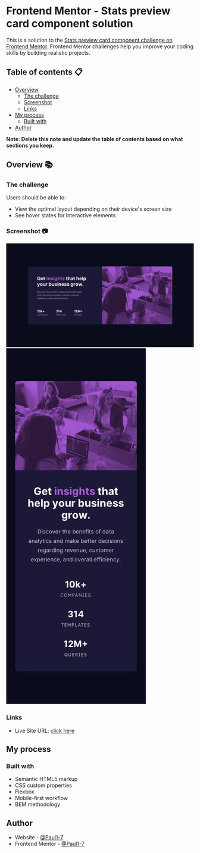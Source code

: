 # Frontend Mentor - Stats preview card component solution

This is a solution to the [Stats preview card component challenge on Frontend Mentor](https://www.frontendmentor.io/challenges/stats-preview-card-component-8JqbgoU62). Frontend Mentor challenges help you improve your coding skills by building realistic projects. 
 

## Table of contents :clipboard:

- [Overview](#overview)
  - [The challenge](#the-challenge)
  - [Screenshot](#screenshot)
  - [Links](#links)
- [My process](#my-process)
  - [Built with](#built-with)
- [Author](#author)

**Note: Delete this note and update the table of contents based on what sections you keep.**

## Overview :books:

### The challenge

Users should be able to:

- View the optimal layout depending on their device's screen size
- See hover states for interactive elements

### Screenshot :camera:

![](design/desktop-design.jpg)
![](design/mobile-design.jpg)

### Links

- Live Site URL: [click here](https://paul1-7.github.io/stat-card-component/)

## My process 

### Built with

- Semantic HTML5 markup
- CSS custom properties
- Flexbox
- Mobile-first workflow
- BEM methodology

## Author

- Website - [@Paul1-7](https://www.your-site.com)
- Frontend Mentor - [@Paul1-7](https://www.frontendmentor.io/profile/Paul1-7)
